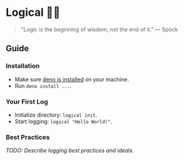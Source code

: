 # Logical 🧝‍♂️

> "Logic is the beginning of wisdom, not the end of it." — Spock

## Guide

### Installation

- Make sure [deno is installed][deno_install] on your machine.
- Run `deno install ...`.

### Your First Log

- Initialize directory: `logical init`.
- Start logging: `logical "Hello World!"`.

### Best Practices

_TODO: Describe logging best practices and ideals._

[deno_install]: https://github.com/denoland/deno_install
